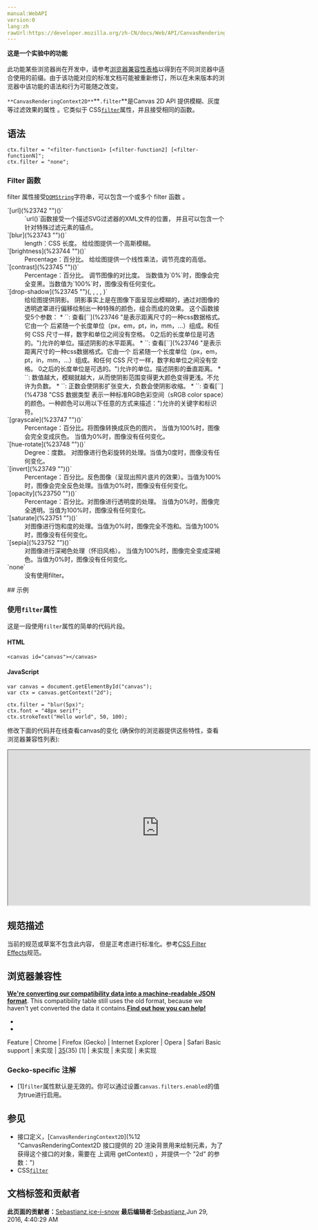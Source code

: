 ```yaml
---
manual:WebAPI
version:0
lang:zh
rawUrl:https://developer.mozilla.org/zh-CN/docs/Web/API/CanvasRenderingContext2D/filter
---
```






**这是一个实验中的功能**<br></br>此功能某些浏览器尚在开发中，请参考[浏览器兼容性表格](%23740 "")以得到在不同浏览器中适合使用的前缀。由于该功能对应的标准文档可能被重新修订，所以在未来版本的浏览器中该功能的语法和行为可能随之改变。





`**CanvasRenderingContext2D**`**`.filter`**是Canvas 2D API 提供模糊、灰度等过滤效果的属性 。它类似于 CSS[`filter`](%23741 "")属性，并且接受相同的函数。


## 语法<a name="语法"></a>

```
ctx.filter = "<filter-function1> [<filter-function2] [<filter-functionN]";
ctx.filter = "none";

```

### Filter 函数<a name="Filter_函数"></a>


filter 属性接受[`DOMString`](%2651 "DOMString 是一个UTF-16字符串。由于JavaScript已经使用了这样的字符串，所以DOMString 直接映射到 一个String。")字符串，可以包含一个或多个 filter 函数 。

<dl><dt id=''>`[url](%23742 "")(<url>)`</dt><dd>`url()`函数接受一个描述SVG过滤器的XML文件的位置， 并且可以包含一个针对特殊过滤元素的锚点。</dd><dt id=''>`[blur](%23743 "")(<length>)`</dt><dd>length：CSS 长度。 给绘图提供一个高斯模糊。</dd><dt id=''>`[brightness](%23744 "")(<percentage>)`</dt><dd>Percentage：百分比。 给绘图提供一个线性乘法，调节亮度的高低。</dd><dt id=''>`[contrast](%23745 "")(<percentage>)`</dt><dd>Percentage：百分比。 调节图像的对比度。 当数值为`0%`时，图像会完全变黑。当数值为`100%`时，图像没有任何变化。</dd><dt id=''>`[drop-shadow](%23745 "")(<offset-x>, <offset-y>, <blur-radius>, <spread-radius>, <color>)`</dt><dd>给绘图提供阴影。 阴影事实上是在图像下面呈现出模糊的，通过对图像的透明遮罩进行偏移绘制出一种特殊的颜色，组合而成的效果。 这个函数接受5个参数：
* `<offset-x>`: 查看[`<length>`](%23746 "是表示距离尺寸的一种css数据格式。它由一个 <number> 后紧随一个长度单位（px，em，pt，in，mm，...）组成。和任何 CSS 尺寸一样，数字和单位之间没有空格。<number> 0之后的长度单位是可选的。")允许的单位。描述阴影的水平距离。
* `<offset-y>`: 查看[`<length>`](%23746 "是表示距离尺寸的一种css数据格式。它由一个 <number> 后紧随一个长度单位（px，em，pt，in，mm，...）组成。和任何 CSS 尺寸一样，数字和单位之间没有空格。<number> 0之后的长度单位是可选的。")允许的单位。描述阴影的垂直距离。
* `<blur-radius>`: 数值越大，模糊就越大，从而使阴影范围变得更大颜色变得更浅。不允许为负数。
* `<spread-radius>`: 正数会使阴影扩张变大，负数会使阴影收缩。
* `<color>`: 查看[`<color>`](%4738 "CSS 数据类型 <color> 表示一种标准RGB色彩空间（sRGB color space）的颜色。一种颜色可以用以下任意的方式来描述：")允许的关键字和标识符。
</dd><dt id=''>`[grayscale](%23747 "")(<percentage>)`</dt><dd>Percentage：百分比。将图像转换成灰色的图片。 当值为100%时，图像会完全变成灰色。 当值为0%时，图像没有任何变化。</dd><dt id=''>`[hue-rotate](%23748 "")(<degree>)`</dt><dd>Degree：度数。 对图像进行色彩旋转的处理。当值为0度时，图像没有任何变化。</dd><dt id=''>`[invert](%23749 "")(<percentage>)`</dt><dd>Percentage：百分比。反色图像（呈现出照片底片的效果）。当值为100%时，图像会完全反色处理。当值为0%时，图像没有任何变化。</dd><dt id=''>`[opacity](%23750 "")(<percentage>)`</dt><dd>Percentage：百分比。对图像进行透明度的处理。 当值为0%时，图像完全透明。当值为100%时，图像没有任何变化。</dd><dt id=''>`[saturate](%23751 "")(<percentage>)`</dt><dd>对图像进行饱和度的处理。当值为0%时，图像完全不饱和。当值为100%时，图像没有任何变化。</dd><dt id=''>`[sepia](%23752 "")(<percentage>)`</dt><dd>对图像进行深褐色处理（怀旧风格）。 当值为100%时，图像完全变成深褐色。当值为0%时，图像没有任何变化。</dd><dt id=''>`none`</dt><dd>没有使用filter。</dd></dl>
## 示例<a name="示例"></a>

### 使用`filter`属性<a name="Using_the_filter_property"></a>


这是一段使用`filter`属性的简单的代码片段。


#### HTML<a name="HTML"></a>

```
<canvas id="canvas"></canvas>
```

#### JavaScript<a name="JavaScript"></a>

```
var canvas = document.getElementById("canvas");
var ctx = canvas.getContext("2d");

ctx.filter = "blur(5px)";
ctx.font = "48px serif";
ctx.strokeText("Hello world", 50, 100); 

```


修改下面的代码并在线查看canvas的变化 (确保你的浏览器提供这些特性，查看浏览器兼容性列表):



<iframe src='https://mdn.mozillademos.org/zh-CN/docs/Web/API/CanvasRenderingContext2D/filter$samples/Playable_code?revision=1077170' width='700' height='360'></iframe>



## 规范描述<a name="规范描述"></a>


当前的规范或草案不包含此内容， 但是正考虑进行标准化。参考[CSS Filter Effects](%23753 "")规范。


## 浏览器兼容性<a name="浏览器兼容性"></a>


**[We&#39;re converting our compatibility data into a machine-readable JSON format](%3344 "")**. This compatibility table still uses the old format, because we haven&#39;t yet converted the data it contains.**[Find out how you can help!](%3392 "")**


* 
* 
Feature | Chrome | Firefox (Gecko) | Internet Explorer | Opera | Safari 
Basic support | 未实现 | [35](%10323 "Released on 2015-01-13.")(35) [1] | 未实现 | 未实现 | 未实现 




### Gecko-specific 注解<a name="Gecko-specific_注解"></a>

* [1]`filter`属性默认是无效的。你可以通过设置`canvas.filters.enabled`的值为true进行启用。

## 参见<a name="参见"></a>

* 接口定义，[`CanvasRenderingContext2D`](%12 "CanvasRenderingContext2D 接口提供的 2D 渲染背景用来绘制<canvas>元素，为了获得这个接口的对象，需要在 <canvas> 上调用 getContext() ，并提供一个 "2d" 的参数：")
* CSS[`filter`](%23754 "CSS滤镜（filter）属提供的图形特效，像模糊，锐化或元素变色。过滤器通常被用于调整图片，背景和边界的渲染。")



## 文档标签和贡献者
**此页面的贡献者：**[Sebastianz](%4468 ""),[ice-i-snow](%4741 "")
**最后编辑者:**[Sebastianz](%4468 ""),<time>Jun 29, 2016, 4:40:29 AM</time>


